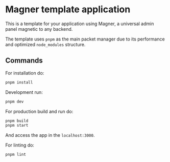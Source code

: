 # Magner template application

This is a template for your application using Magner, a universal admin panel magnetic to any backend.

The template uses `pnpm` as the main packet manager due to its performance and optimized `node_modules` structure.

## Commands

For installation do:

```bash
pnpm install
```

Development run:
```bash
pnpm dev
```

For production build and run do:
```bash
pnpm build
pnpm start
```

And access the app in the `localhost:3000`.

For linting do:

```bash
pnpm lint
```